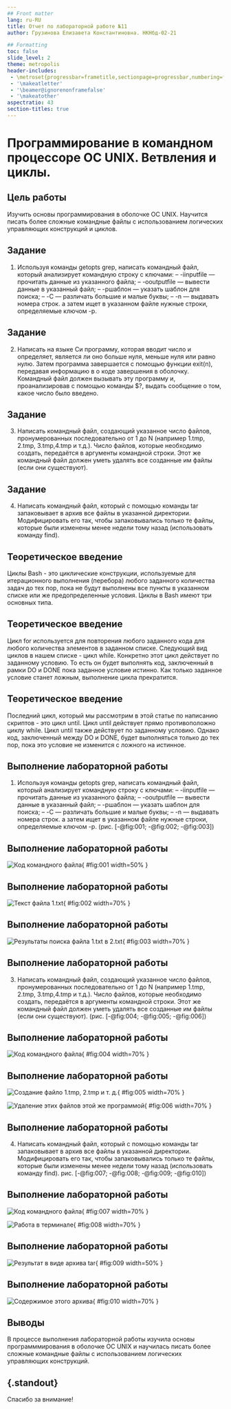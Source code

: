 ```yaml
---
## Front matter
lang: ru-RU
title: Отчет по лабораторной работе №11
author: Грузинова Елизавета Константиновна. НКНбд-02-21

## Formatting
toc: false
slide_level: 2
theme: metropolis
header-includes: 
 - \metroset{progressbar=frametitle,sectionpage=progressbar,numbering=fraction}
 - '\makeatletter'
 - '\beamer@ignorenonframefalse'
 - '\makeatother'
aspectratio: 43
section-titles: true
---
```


# Программирование в командном процессоре ОС UNIX. Ветвления и циклы.

## Цель работы

Изучить основы программирования в оболочке ОС UNIX. Научится писать более сложные командные файлы с использованием логических управляющих конструкций и циклов.

## Задание

1. Используя команды getopts grep, написать командный файл, который анализирует командную строку с ключами:
– -iinputfile — прочитать данные из указанного файла;
– -ooutputfile — вывести данные в указанный файл;
– -pшаблон — указать шаблон для поиска;
– -C — различать большие и малые буквы;
– -n — выдавать номера строк.
а затем ищет в указанном файле нужные строки, определяемые ключом -p.

## Задание

2. Написать на языке Си программу, которая вводит число и определяет, является ли оно больше нуля, меньше нуля или равно нулю. Затем программа завершается с помощью функции exit(n), передавая информацию в о коде завершения в оболочку. Командный файл должен вызывать эту программу и, проанализировав с помощью команды $?, выдать сообщение о том, какое число было введено.

## Задание

3. Написать командный файл, создающий указанное число файлов, пронумерованных последовательно от 1 до N (например 1.tmp, 2.tmp, 3.tmp,4.tmp и т.д.). Число файлов, которые необходимо создать, передаётся в аргументы командной строки. Этот же командный файл должен уметь удалять все созданные им файлы (если они существуют).

## Задание

4. Написать командный файл, который с помощью команды tar запаковывает в архив все файлы в указанной директории. Модифицировать его так, чтобы запаковывались только те файлы, которые были изменены менее недели тому назад (использовать команду find).

## Теоретическое введение

Циклы Bash - это циклические конструкции, используемые для итерационного выполнения (перебора) любого заданного количества задач до тех пор, пока не будут выполнены все пункты в указанном списке или же предопределенные условия. Циклы в Bash имеют три основных типа.

## Теоретическое введение


Цикл for используется для повторения любого заданного кода для любого количества элементов в заданном списке.
Следующий вид циклов в нашем списке - цикл while. Конкретно этот цикл действует по заданному условию. То есть он будет выполнять код, заключенный в рамки DO и DONE пока заданное условие истинно. Как только заданное условие станет ложным, выполнение цикла прекратится.

## Теоретическое введение

Последний цикл, который мы рассмотрим в этой статье по написанию скриптов - это цикл until. Цикл until действует прямо противоположно циклу while. Цикл until также действует по заданному условию. Однако код, заключенный между DO и DONE, будет выполняться только до тех пор, пока это условие не изменится с ложного на истинное.

## Выполнение лабораторной работы

1. Используя команды getopts grep, написать командный файл, который анализирует командную строку с ключами:
– -iinputfile — прочитать данные из указанного файла;
– -ooutputfile — вывести данные в указанный файл;
– -pшаблон — указать шаблон для поиска;
– -C — различать большие и малые буквы;
– -n — выдавать номера строк.
а затем ищет в указанном файле нужные строки, определяемые ключом -p. (рис. [-@fig:001; -@fig:002; -@fig:003])

## Выполнение лабораторной работы

![Код командного файла](image/1.png){ #fig:001 width=50% }

## Выполнение лабораторной работы

![Текст файла 1.txt](image/2.png){ #fig:002 width=70% }

## Выполнение лабораторной работы

![Результаты поиска файла 1.txt в 2.txt](image/3.png){ #fig:003 width=70% }

## Выполнение лабораторной работы

3. Написать командный файл, создающий указанное число файлов, пронумерованных последовательно от 1 до N (например 1.tmp, 2.tmp, 3.tmp,4.tmp и т.д.). Число файлов, которые необходимо создать, передаётся в аргументы командной строки. Этот же командный файл должен уметь удалять все созданные им файлы (если они существуют). (рис. [-@fig:004; -@fig:005; -@fig:006])

## Выполнение лабораторной работы

![Код командного файла](image/7.png){ #fig:004 width=70% }

## Выполнение лабораторной работы

![Создание файло 1.tmp, 2.tmp и т. д.](image/5.png){ #fig:005 width=70% }

![Удаление этих файлов этой же программой](image/6.png){ #fig:006 width=70% }

## Выполнение лабораторной работы

4. Написать командный файл, который с помощью команды tar запаковывает в архив все файлы в указанной директории. Модифицировать его так, чтобы запаковывались только те файлы, которые были изменены менее недели тому назад (использовать команду find). рис. [-@fig:007; -@fig:008; -@fig:009; -@fig:010])

## Выполнение лабораторной работы

![Код командного файла](image/8.png){ #fig:007 width=70% }

![Работа в терминале](image/9.png){ #fig:008 width=70% }

## Выполнение лабораторной работы

![Результат в виде архива tar](image/10.png){ #fig:009 width=50% }

## Выполнение лабораторной работы

![Содержимое этого архива](image/11.png){ #fig:010 width=70% }

## Выводы


В процессе выполнения лабораторной работы изучила основы программмирования в оболочке OC UNIX и научилась писать более сложные командные файлы с использованием логических управляющих конструкций.


## {.standout}

Спасибо за внимание!
